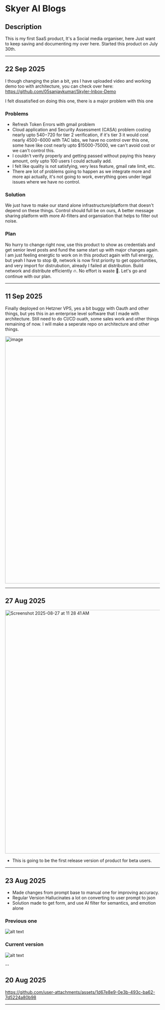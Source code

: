 # Skyer AI Blogs

## Description

This is my first SaaS product, It's a Social media organiser, here Just want to keep saving and documenting my over here. Started this product on July 30th. 

---
## 22 Sep 2025

I though changing the plan a bit, yes I have uploaded video and working demo too with architecture, you can check over here: https://github.com/05sanjaykumar/Skyler-Inbox-Demo

I felt dissatisfied on doing this one, there is a major problem with this one

### Problems

- Refresh Token Errors with gmail problem
- Cloud application and Security Assessment (CASA) problem costing nearly upto $540-$720 for tier 2 verification, if it's tier 3 it would cost nearly $4500-$6000 with TAC labs, we have no control over this one, some have like cost nearly upto $15000-75000, we can't avoid cost or we can't control this.
- I couldn't verify properly and getting passed without paying this heavy amount, only upto 100 users I could actually add.
- I felt like quality is not satisfying, very less feature, gmail rate limit, etc.
- There are lot of problems going to happen as we integrate more and more api actually, it's not going to work, everything goes under legal issues where we have no control.

### Solution

We just have to make our stand alone infrastructure/platform that doesn't depend on these things. Control should full be on ours, A better message sharing platform with more AI-filters and organsiation that helps to filter out noise. 

### Plan

No hurry to change right now, use this product to show as credentials and get senior level posts and fund the same start up with major changes again. I am just feeling energtic to work on in this product again with full energy, but yeah I have to stop 😅, network is now first priority to get opportunities, and very import for distrubution, already I failed at distribution. Build network and distribute efficiently 🔥. No effort is waste 💪.  Let's go and continue with our plan.

---

## 11 Sep 2025

Finally deployed on Hetzner VPS, yes a bit buggy with Oauth and other things, but yes this in an enterprise level software that I made with architecture. Still need to do CI/CD ouath, some sales work and other things remaining of now. I will make a seperate repo on architecture and other things.

<img width="1512" height="804" alt="image" src="https://github.com/user-attachments/assets/3a910071-0497-429f-b10e-161a8794005a" />

---

## 27 Aug 2025

<img width="1439" height="792" alt="Screenshot 2025-08-27 at 11 28 41 AM" src="https://github.com/user-attachments/assets/f24bb8e9-a92c-4f50-862f-b979b7b0f9cf" />

- This is going to be the first release version of product for beta users. 

---
## 23 Aug 2025

- Made changes from prompt base to manual one for improving accuracy.
- Regular Version Hallucinates a lot on converting to user prompt to json
- Solution made to get form, and use AI filter for semantics, and emotion alone

### Previous one

![alt text](image-1.png)

### Current version

![alt text](image-2.png)

--
## 20 Aug 2025



https://github.com/user-attachments/assets/1d67e8e9-0e3b-493c-ba62-7d5224a80b98



---
